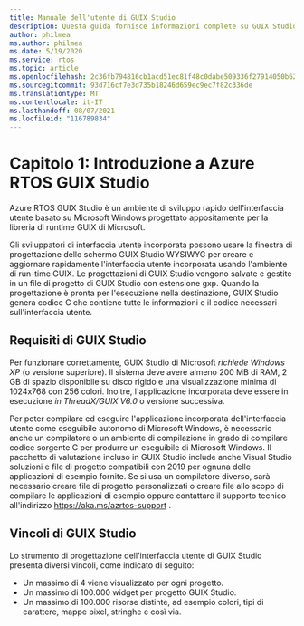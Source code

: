 ```yaml
---
title: Manuale dell'utente di GUIX Studio
description: Questa guida fornisce informazioni complete su GUIX Studio, l'ambiente di sviluppo rapido dell'interfaccia utente basato su Microsoft Windows progettato specificamente per la libreria di runtime GUIX di Microsoft.
author: philmea
ms.author: philmea
ms.date: 5/19/2020
ms.service: rtos
ms.topic: article
ms.openlocfilehash: 2c36fb794816cb1acd51ec81f48c0dabe509336f27914050b6206f19bf8ceeff
ms.sourcegitcommit: 93d716cf7e3d735b18246d659ec9ec7f82c336de
ms.translationtype: MT
ms.contentlocale: it-IT
ms.lasthandoff: 08/07/2021
ms.locfileid: "116789834"
---
```

# <a name="chapter-1-introduction-to-azure-rtos-guix-studio"></a>Capitolo 1: Introduzione a Azure RTOS GUIX Studio

Azure RTOS GUIX Studio è un ambiente di sviluppo rapido dell'interfaccia utente basato su Microsoft Windows progettato appositamente per la libreria di runtime GUIX di Microsoft.

Gli sviluppatori di interfaccia utente incorporata possono usare la finestra di progettazione dello schermo GUIX Studio WYSIWYG per creare e aggiornare rapidamente l'interfaccia utente incorporata usando l'ambiente di run-time GUIX. Le progettazioni di GUIX Studio vengono salvate e gestite in un file di progetto di GUIX Studio con estensione gxp. Quando la progettazione è pronta per l'esecuzione nella destinazione, GUIX Studio genera codice C che contiene tutte le informazioni e il codice necessari sull'interfaccia utente.

## <a name="guix-studio-requirements"></a>Requisiti di GUIX Studio

Per funzionare correttamente, GUIX Studio di Microsoft *richiede Windows XP* (o versione superiore). Il sistema deve avere almeno 200 MB di RAM, 2 GB di spazio disponibile su disco rigido e una visualizzazione minima di 1024x768 con 256 colori. Inoltre, l'applicazione incorporata deve essere in esecuzione *in ThreadX/GUIX V6.0* o versione successiva.

Per poter compilare ed eseguire l'applicazione incorporata dell'interfaccia utente come eseguibile autonomo di Microsoft Windows, è necessario anche un compilatore o un ambiente di compilazione in grado di compilare codice sorgente C per produrre un eseguibile di Microsoft Windows. Il pacchetto di valutazione incluso in GUIX Studio include anche Visual Studio soluzioni e file di progetto compatibili con 2019 per ognuna delle applicazioni di esempio fornite. Se si usa un compilatore diverso, sarà necessario creare file di progetto personalizzati o creare file allo scopo di compilare le applicazioni di esempio oppure contattare il supporto tecnico all'indirizzo https://aka.ms/azrtos-support .

## <a name="guix-studio-constraints"></a>Vincoli di GUIX Studio

Lo strumento di progettazione dell'interfaccia utente di GUIX Studio presenta diversi vincoli, come indicato di seguito:

- Un massimo di 4 viene visualizzato per ogni progetto.
- Un massimo di 100.000 widget per progetto GUIX Studio.
- Un massimo di 100.000 risorse distinte, ad esempio colori, tipi di carattere, mappe pixel, stringhe e così via.